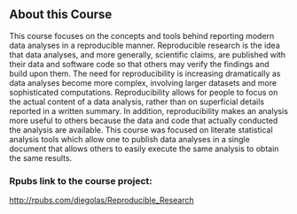 ## **About this Course**

This course focuses on the concepts and tools behind reporting modern data analyses in a reproducible manner. Reproducible research is the idea that data analyses, and more generally, scientific claims, are published with their data and software code so that others may verify the findings and build upon them. The need for reproducibility is increasing dramatically as data analyses become more complex, involving larger datasets and more sophisticated computations. Reproducibility allows for people to focus on the actual content of a data analysis, rather than on superficial details reported in a written summary. In addition, reproducibility makes an analysis more useful to others because the data and code that actually conducted the analysis are available. This course was focused on literate statistical analysis tools which allow one to publish data analyses in a single document that allows others to easily execute the same analysis to obtain the same results.

### **Rpubs link to the course project:**
<http://rpubs.com/diegolas/Reproducible_Research>

